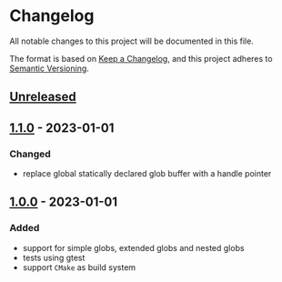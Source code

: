 # Changelog

All notable changes to this project will be documented in this file.

The format is based on [Keep a Changelog](https://keepachangelog.com/en/1.0.0/),
and this project adheres to [Semantic Versioning](https://semver.org/spec/v2.0.0.html).

## [Unreleased]

## [1.1.0] - 2023-01-01

### Changed

- replace global statically declared glob buffer with a handle pointer

## [1.0.0] - 2023-01-01

### Added

- support for simple globs, extended globs and nested globs
- tests using gtest
- support `CMake` as build system

[unreleased]: https://github.com/a1lu/clob/compare/v1.1.0...HEAD
[1.1.0]: https://github.com/a1lu/clob/compare/v1.0.0...v1.1.0
[1.0.0]: https://github.com/a1lu/clob/releases/tag/v1.0.0

